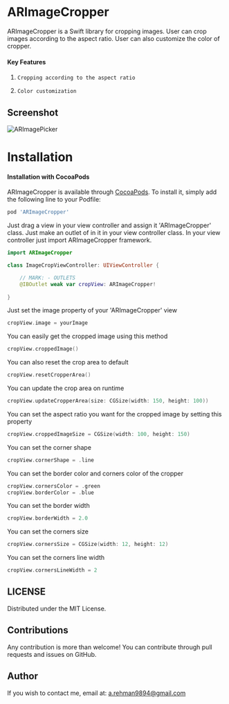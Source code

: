 # ARImageCropper

ARImageCropper is a Swift library for cropping images. User can crop images according to the aspect ratio. User can also customize the color of cropper.

#### Key Features

1) `Cropping according to the aspect ratio`

2) `Color customization`

## Screenshot
![ARImagePicker](https://github.com/manii9894/ARImageCropper/blob/master/Screenshot/demo.gif)

Installation
==========================

#### Installation with CocoaPods

ARImageCropper is available through [CocoaPods](https://cocoapods.org/pods/ARImageCropper). To install
it, simply add the following line to your Podfile:

```ruby
pod 'ARImageCropper'
```

Just drag a view in your view controller and assign it 'ARImageCropper' class. Just make an outlet of in it in your view controller class.
In your view controller just import ARImageCropper framework.

```swift
import ARImageCropper

class ImageCropViewController: UIViewController {

    // MARK: - OUTLETS
    @IBOutlet weak var cropView: ARImageCropper!
    
}
```

Just set the image property of your 'ARImageCropper' view
```swift
cropView.image = yourImage
```

You can easily get the cropped image using this method
```swift
cropView.croppedImage()
```

You can also reset the crop area to default
```swift
cropView.resetCropperArea()
```

You can update the crop area on runtime
```swift
cropView.updateCropperArea(size: CGSize(width: 150, height: 100))
```

You can set the aspect ratio you want for the cropped image by setting this property
```swift
cropView.croppedImageSize = CGSize(width: 100, height: 150)
```

You can set the corner shape
```swift
cropView.cornerShape = .line
```

You can set the border color and corners color of the cropper
```swift
cropView.cornersColor = .green
cropView.borderColor = .blue
```

You can set the border width
```swift
cropView.borderWidth = 2.0
```

You can set the corners size
```swift
cropView.cornersSize = CGSize(width: 12, height: 12)
```

You can set the corners line width
```swift
cropView.cornersLineWidth = 2
```

LICENSE
---
Distributed under the MIT License.

Contributions
---
Any contribution is more than welcome! You can contribute through pull requests and issues on GitHub.

Author
---
If you wish to contact me, email at: a.rehman9894@gmail.com
